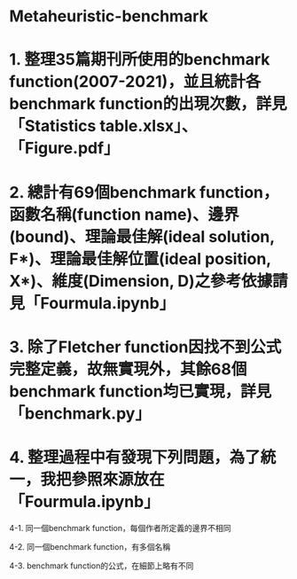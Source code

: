 # Metaheuristic-benchmark

# 1. 整理35篇期刊所使用的benchmark function(2007-2021)，並且統計各benchmark function的出現次數，詳見「Statistics table.xlsx」、「Figure.pdf」

# 2. 總計有69個benchmark function，函數名稱(function name)、邊界(bound)、理論最佳解(ideal solution, F*)、理論最佳解位置(ideal position, X*)、維度(Dimension, D)之參考依據請見「Fourmula.ipynb」

# 3. 除了Fletcher function因找不到公式完整定義，故無實現外，其餘68個benchmark function均已實現，詳見「benchmark.py」

# 4. 整理過程中有發現下列問題，為了統一，我把參照來源放在「Fourmula.ipynb」

4-1. 同一個benchmark function，每個作者所定義的邊界不相同

4-2. 同一個benchmark function，有多個名稱

4-3. benchmark function的公式，在細節上略有不同
